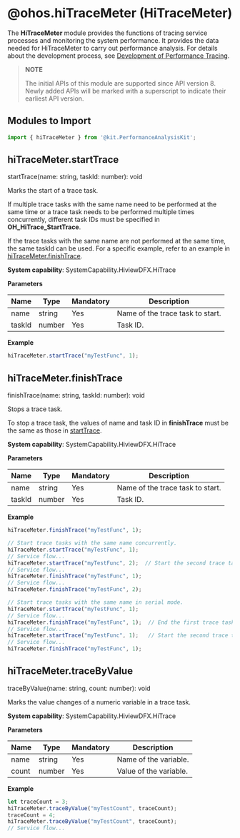 # @ohos.hiTraceMeter (HiTraceMeter)

The **HiTraceMeter** module provides the functions of tracing service processes and monitoring the system performance. It provides the data needed for HiTraceMeter to carry out performance analysis.
For details about the development process, see [Development of Performance Tracing](../../dfx/hitracemeter-guidelines-arkts.md).

> **NOTE**
>
> The initial APIs of this module are supported since API version 8. Newly added APIs will be marked with a superscript to indicate their earliest API version.


## Modules to Import

```js
import { hiTraceMeter } from '@kit.PerformanceAnalysisKit';
```


## hiTraceMeter.startTrace

startTrace(name: string, taskId: number): void

Marks the start of a trace task.

If multiple trace tasks with the same name need to be performed at the same time or a trace task needs to be performed multiple times concurrently, different task IDs must be specified in **OH_HiTrace_StartTrace**.

If the trace tasks with the same name are not performed at the same time, the same taskId can be used. For a specific example, refer to an example in [hiTraceMeter.finishTrace](#hitracemeterfinishtrace).

**System capability**: SystemCapability.HiviewDFX.HiTrace

**Parameters**

| Name | Type | Mandatory | Description |
| -------- | -------- | -------- | -------- |
| name | string | Yes | Name of the trace task to start. |
| taskId | number | Yes | Task ID. |

**Example**

```js
hiTraceMeter.startTrace("myTestFunc", 1);
```


## hiTraceMeter.finishTrace

finishTrace(name: string, taskId: number): void

Stops a trace task.

To stop a trace task, the values of name and task ID in **finishTrace** must be the same as those in [startTrace](#hitracemeterstarttrace).

**System capability**: SystemCapability.HiviewDFX.HiTrace

**Parameters**

| Name | Type | Mandatory | Description |
| -------- | -------- | -------- | -------- |
| name | string | Yes | Name of the trace task to start. |
| taskId | number | Yes | Task ID. |

**Example**

```js
hiTraceMeter.finishTrace("myTestFunc", 1);
```

```js
// Start trace tasks with the same name concurrently.
hiTraceMeter.startTrace("myTestFunc", 1);
// Service flow... 
hiTraceMeter.startTrace("myTestFunc", 2);  // Start the second trace task with the same name while the first task is still running. The tasks are running concurrently and therefore their taskId must be different.
// Service flow... 
hiTraceMeter.finishTrace("myTestFunc", 1);
// Service flow... 
hiTraceMeter.finishTrace("myTestFunc", 2);
```

```js
// Start trace tasks with the same name in serial mode.
hiTraceMeter.startTrace("myTestFunc", 1);
// Service flow... 
hiTraceMeter.finishTrace("myTestFunc", 1);  // End the first trace task.
// Service flow... 
hiTraceMeter.startTrace("myTestFunc", 1);   // Start the second trace task with the same name in serial mode.
// Service flow... 
hiTraceMeter.finishTrace("myTestFunc", 1);
```


## hiTraceMeter.traceByValue

traceByValue(name: string, count: number): void

Marks the value changes of a numeric variable in a trace task.

**System capability**: SystemCapability.HiviewDFX.HiTrace

**Parameters**

| Name | Type | Mandatory | Description |
| -------- | -------- | -------- | -------- |
| name | string | Yes | Name of the variable. |
| count | number | Yes | Value of the variable. |

**Example**
```js
let traceCount = 3;
hiTraceMeter.traceByValue("myTestCount", traceCount);
traceCount = 4;
hiTraceMeter.traceByValue("myTestCount", traceCount);
// Service flow...
```
